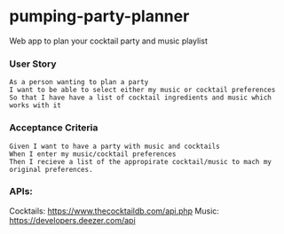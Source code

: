 # pumping-party-planner
Web app to plan your cocktail party and music playlist

### User Story
```
As a person wanting to plan a party
I want to be able to select either my music or cocktail preferences
So that I have have a list of cocktail ingredients and music which works with it
```

### Acceptance Criteria
```
Given I want to have a party with music and cocktails
When I enter my music/cocktail preferences
Then I recieve a list of the appropirate cocktail/music to mach my original preferences. 
```

### APIs:
Cocktails: https://www.thecocktaildb.com/api.php
Music: https://developers.deezer.com/api


